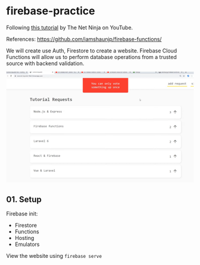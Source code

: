 # firebase-practice

Following [this tutorial](https://www.youtube.com/watch?v=udHm7I_OvJs&list=PL4cUxeGkcC9i_aLkr62adUTJi53y7OjOf)
by The Net Ninja on YouTube.

References: https://github.com/iamshaunjp/firebase-functions/

We will create use Auth, Firestore to create a website. Firebase Cloud
Functions will allow us to perform database operations from a trusted source
with backend validation.

![](docs/2020-08-07-15-30-42.png)

## 01. Setup

Firebase init:
* Firestore
* Functions
* Hosting
* Emulators

View the website using `firebase serve`

